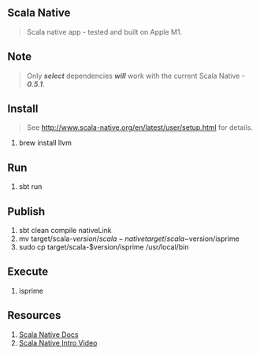 Scala Native
------------
>Scala native app - tested and built on Apple M1.

Note
----
>Only ***select*** dependencies ***will*** work with the current Scala Native - ***0.5.1***.

Install
-------
>See http://www.scala-native.org/en/latest/user/setup.html for details.
1. brew install llvm

Run
---
1. sbt run

Publish
-------
1. sbt clean compile nativeLink
2. mv target/scala-$version/scala-native target/scala-$version/isprime
3. sudo cp target/scala-$version/isprime /usr/local/bin

Execute
-------
1. isprime

Resources
---------
1. [Scala Native Docs](http://www.scala-native.org/en/latest/index.html)
2. [Scala Native Intro Video](https://www.youtube.com/watch?v=u2CnE-sRdBw)

